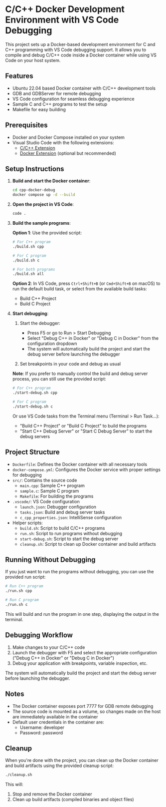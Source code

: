 # C/C++ Docker Development Environment with VS Code Debugging

This project sets up a Docker-based development environment for C and C++ programming with VS Code debugging support. It allows you to compile and debug C/C++ code inside a Docker container while using VS Code on your host system.

## Features

- Ubuntu 22.04 based Docker container with C/C++ development tools
- GDB and GDBServer for remote debugging
- VS Code configuration for seamless debugging experience
- Sample C and C++ programs to test the setup
- Makefile for easy building

## Prerequisites

- Docker and Docker Compose installed on your system
- Visual Studio Code with the following extensions:
  - [C/C++ Extension](https://marketplace.visualstudio.com/items?itemName=ms-vscode.cpptools)
  - [Docker Extension](https://marketplace.visualstudio.com/items?itemName=ms-azuretools.vscode-docker) (optional but recommended)

## Setup Instructions

1. **Build and start the Docker container**:

   ```bash
   cd cpp-docker-debug
   docker compose up -d --build
   ```

2. **Open the project in VS Code**:

   ```bash
   code .
   ```

3. **Build the sample programs**:

   **Option 1**: Use the provided script:
   ```bash
   # For C++ program
   ./build.sh cpp
   
   # For C program
   ./build.sh c
   
   # For both programs
   ./build.sh all
   ```
   
   **Option 2**: In VS Code, press `Ctrl+Shift+B` (or `Cmd+Shift+B` on macOS) to run the default build task, or select from the available build tasks:
   - Build C++ Project
   - Build C Project

4. **Start debugging**:

   1. Start the debugger:
      - Press F5 or go to Run > Start Debugging
      - Select "Debug C++ in Docker" or "Debug C in Docker" from the configuration dropdown
      - The system will automatically build the project and start the debug server before launching the debugger

   2. Set breakpoints in your code and debug as usual

   **Note**: If you prefer to manually control the build and debug server process, you can still use the provided script:
   ```bash
   # For C++ program
   ./start-debug.sh cpp
   
   # For C program
   ./start-debug.sh c
   ```
   
   Or use VS Code tasks from the Terminal menu (Terminal > Run Task...):
   - "Build C++ Project" or "Build C Project" to build the programs
   - "Start C++ Debug Server" or "Start C Debug Server" to start the debug servers

## Project Structure

- `Dockerfile`: Defines the Docker container with all necessary tools
- `docker-compose.yml`: Configures the Docker service with proper settings for debugging
- `src/`: Contains the source code
  - `main.cpp`: Sample C++ program
  - `sample.c`: Sample C program
  - `Makefile`: For building the programs
- `.vscode/`: VS Code configuration
  - `launch.json`: Debugger configuration
  - `tasks.json`: Build and debug server tasks
  - `c_cpp_properties.json`: IntelliSense configuration
- Helper scripts:
  - `build.sh`: Script to build C/C++ programs
  - `run.sh`: Script to run programs without debugging
  - `start-debug.sh`: Script to start the debug server
  - `cleanup.sh`: Script to clean up Docker container and build artifacts

## Running Without Debugging

If you just want to run the programs without debugging, you can use the provided run script:

```bash
# Run C++ program
./run.sh cpp

# Run C program
./run.sh c
```

This will build and run the program in one step, displaying the output in the terminal.

## Debugging Workflow

1. Make changes to your C/C++ code
2. Launch the debugger with F5 and select the appropriate configuration ("Debug C++ in Docker" or "Debug C in Docker")
3. Debug your application with breakpoints, variable inspection, etc.

The system will automatically build the project and start the debug server before launching the debugger.

## Notes

- The Docker container exposes port 7777 for GDB remote debugging
- The source code is mounted as a volume, so changes made on the host are immediately available in the container
- Default user credentials in the container are:
  - Username: developer
  - Password: password

## Cleanup

When you're done with the project, you can clean up the Docker container and build artifacts using the provided cleanup script:

```bash
./cleanup.sh
```

This will:
1. Stop and remove the Docker container
2. Clean up build artifacts (compiled binaries and object files)
